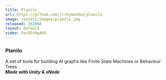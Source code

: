 ```yaml
---
title: Planilo
url: https://github.com/jlreymendez/planilo
image: /assets/images/planilo.jpg
released: 202008
layout: default
video: Fev95cHg4K8
---
```


### Planilo

A set of tools for building AI graphs like Finite State Machines or Behaviour Trees<br>
***Made with Unity & xNode***